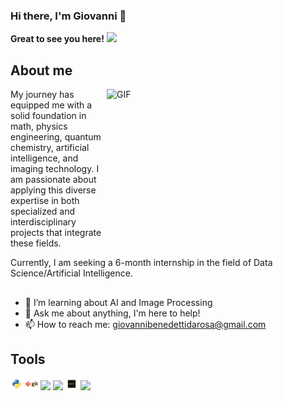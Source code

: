 

### Hi there, I'm Giovanni 👋 

**Great to see you here!**
![](https://komarev.com/ghpvc/?username=giovanni-br)

  ## About me
  <img align="right" alt="GIF" src="https://github.com/abhisheknaiidu/abhisheknaiidu/blob/master/code.gif?raw=true" width="350" height="252" />
  
My journey has equipped me with a solid foundation in math, physics engineering, quantum chemistry, artificial intelligence, and imaging technology. I am passionate about applying this diverse expertise in both specialized and interdisciplinary projects that integrate these fields.

Currently, I am seeking a 6-month internship in the field of Data Science/Artificial Intelligence.
##
- 🌱 I’m  learning about  AI and Image Processing
- 💬 Ask me about anything, I'm here to help!
- 📫 How to reach me: giovannibenedettidarosa@gmail.com

## Tools

<code><img height="20" src="https://raw.githubusercontent.com/github/explore/80688e429a7d4ef2fca1e82350fe8e3517d3494d/topics/python/python.png"></code>
<code><img height="20" src="https://raw.githubusercontent.com/github/explore/80688e429a7d4ef2fca1e82350fe8e3517d3494d/topics/git/git.png"></code>
<code><img height="20" src="https://user-images.githubusercontent.com/86328308/153934390-d5c3ff17-2314-4ba9-9b6c-2130cdb11644.png"></code>
<code><img height="20" src="https://user-images.githubusercontent.com/86328308/153934522-8fee3033-f9ee-4d88-9780-5bed5ff15968.png"></code>
<code><img height="20" src="https://raw.githubusercontent.com/github/explore/e495457f5ff28c343f9e422f8e3cf80fd3e80890/topics/assembly/assembly.png"></code>
<code><img height="20" src="https://avatars.githubusercontent.com/u/177543?s=200&v=4"></code>

